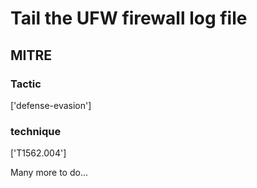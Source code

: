 # Tail the UFW firewall log file

## MITRE

### Tactic
['defense-evasion']

### technique
['T1562.004']

Many more to do...
